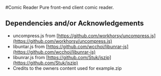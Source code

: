 #Comic Reader
Pure front-end client comic reader.
## Dependencies and/or Acknowledgements
- uncompress.js from [https://github.com/workhorsy/uncompress.js](https://github.com/workhorsy/uncompress.js)
- libuntar.js from [https://github.com/wcchoi/libunrar-js](https://github.com/wcchoi/libunrar-js)
- libunrar.js from [https://github.com/Stuk/jszip](https://github.com/Stuk/jszip)
- Credits to the owners content used for example.zip